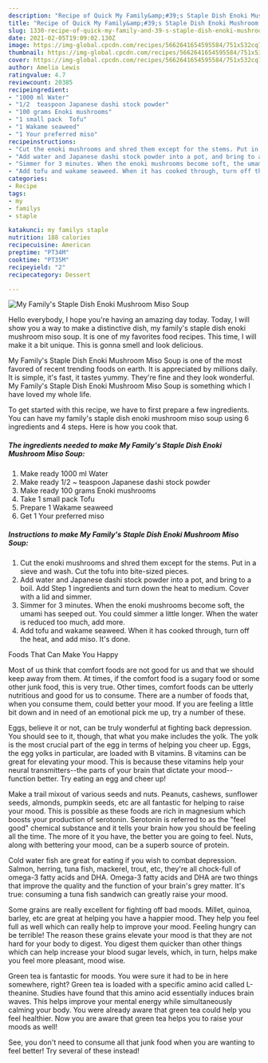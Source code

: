 ```yaml
---
description: "Recipe of Quick My Family&amp;#39;s Staple Dish Enoki Mushroom Miso Soup"
title: "Recipe of Quick My Family&amp;#39;s Staple Dish Enoki Mushroom Miso Soup"
slug: 1330-recipe-of-quick-my-family-and-39-s-staple-dish-enoki-mushroom-miso-soup
date: 2021-02-05T19:09:02.130Z
image: https://img-global.cpcdn.com/recipes/5662641654595584/751x532cq70/my-familys-staple-dish-enoki-mushroom-miso-soup-recipe-main-photo.jpg
thumbnail: https://img-global.cpcdn.com/recipes/5662641654595584/751x532cq70/my-familys-staple-dish-enoki-mushroom-miso-soup-recipe-main-photo.jpg
cover: https://img-global.cpcdn.com/recipes/5662641654595584/751x532cq70/my-familys-staple-dish-enoki-mushroom-miso-soup-recipe-main-photo.jpg
author: Amelia Lewis
ratingvalue: 4.7
reviewcount: 20385
recipeingredient:
- "1000 ml Water"
- "1/2  teaspoon Japanese dashi stock powder"
- "100 grams Enoki mushrooms"
- "1 small pack  Tofu"
- "1 Wakame seaweed"
- "1 Your preferred miso"
recipeinstructions:
- "Cut the enoki mushrooms and shred them except for the stems. Put in a sieve and wash. Cut the tofu into bite-sized pieces."
- "Add water and Japanese dashi stock powder into a pot, and bring to a boil. Add Step 1 ingredients and turn down the heat to medium. Cover with a lid and simmer."
- "Simmer for 3 minutes. When the enoki mushrooms become soft, the umami has seeped out. You could simmer a little longer. When the water is reduced too much, add more."
- "Add tofu and wakame seaweed. When it has cooked through, turn off the heat, and add miso. It&#39;s done."
categories:
- Recipe
tags:
- my
- familys
- staple

katakunci: my familys staple 
nutrition: 188 calories
recipecuisine: American
preptime: "PT34M"
cooktime: "PT35M"
recipeyield: "2"
recipecategory: Dessert

---
```



![My Family&#39;s Staple Dish Enoki Mushroom Miso Soup](https://img-global.cpcdn.com/recipes/5662641654595584/751x532cq70/my-familys-staple-dish-enoki-mushroom-miso-soup-recipe-main-photo.jpg)

Hello everybody, I hope you're having an amazing day today. Today, I will show you a way to make a distinctive dish, my family&#39;s staple dish enoki mushroom miso soup. It is one of my favorites food recipes. This time, I will make it a bit unique. This is gonna smell and look delicious.



My Family&#39;s Staple Dish Enoki Mushroom Miso Soup is one of the most favored of recent trending foods on earth. It is appreciated by millions daily. It is simple, it's fast, it tastes yummy. They're fine and they look wonderful. My Family&#39;s Staple Dish Enoki Mushroom Miso Soup is something which I have loved my whole life.


To get started with this recipe, we have to first prepare a few ingredients. You can have my family&#39;s staple dish enoki mushroom miso soup using 6 ingredients and 4 steps. Here is how you cook that.

<!--inarticleads1-->

##### The ingredients needed to make My Family&#39;s Staple Dish Enoki Mushroom Miso Soup:

1. Make ready 1000 ml Water
1. Make ready 1/2 ~ teaspoon Japanese dashi stock powder
1. Make ready 100 grams Enoki mushrooms
1. Take 1 small pack  Tofu
1. Prepare 1 Wakame seaweed
1. Get 1 Your preferred miso




<!--inarticleads2-->

##### Instructions to make My Family&#39;s Staple Dish Enoki Mushroom Miso Soup:

1. Cut the enoki mushrooms and shred them except for the stems. Put in a sieve and wash. Cut the tofu into bite-sized pieces.
1. Add water and Japanese dashi stock powder into a pot, and bring to a boil. Add Step 1 ingredients and turn down the heat to medium. Cover with a lid and simmer.
1. Simmer for 3 minutes. When the enoki mushrooms become soft, the umami has seeped out. You could simmer a little longer. When the water is reduced too much, add more.
1. Add tofu and wakame seaweed. When it has cooked through, turn off the heat, and add miso. It&#39;s done.




Foods That Can Make You Happy


Most of us think that comfort foods are not good for us and that we should keep away from them. At times, if the comfort food is a sugary food or some other junk food, this is very true. Other times, comfort foods can be utterly nutritious and good for us to consume. There are a number of foods that, when you consume them, could better your mood. If you are feeling a little bit down and in need of an emotional pick me up, try a number of these.

Eggs, believe it or not, can be truly wonderful at fighting back depression. You should see to it, though, that what you make includes the yolk. The yolk is the most crucial part of the egg in terms of helping you cheer up. Eggs, the egg yolks in particular, are loaded with B vitamins. B vitamins can be great for elevating your mood. This is because these vitamins help your neural transmitters--the parts of your brain that dictate your mood--function better. Try eating an egg and cheer up!

Make a trail mixout of various seeds and nuts. Peanuts, cashews, sunflower seeds, almonds, pumpkin seeds, etc are all fantastic for helping to raise your mood. This is possible as these foods are rich in magnesium which boosts your production of serotonin. Serotonin is referred to as the "feel good" chemical substance and it tells your brain how you should be feeling all the time. The more of it you have, the better you are going to feel. Nuts, along with bettering your mood, can be a superb source of protein.

Cold water fish are great for eating if you wish to combat depression. Salmon, herring, tuna fish, mackerel, trout, etc, they're all chock-full of omega-3 fatty acids and DHA. Omega-3 fatty acids and DHA are two things that improve the quality and the function of your brain's grey matter. It's true: consuming a tuna fish sandwich can greatly raise your mood. 

Some grains are really excellent for fighting off bad moods. Millet, quinoa, barley, etc are great at helping you have a happier mood. They help you feel full as well which can really help to improve your mood. Feeling hungry can be terrible! The reason these grains elevate your mood is that they are not hard for your body to digest. You digest them quicker than other things which can help increase your blood sugar levels, which, in turn, helps make you feel more pleasant, mood wise.

Green tea is fantastic for moods. You were sure it had to be in here somewhere, right? Green tea is loaded with a specific amino acid called L-theanine. Studies have found that this amino acid essentially induces brain waves. This helps improve your mental energy while simultaneously calming your body. You were already aware that green tea could help you feel healthier. Now you are aware that green tea helps you to raise your moods as well!

See, you don't need to consume all that junk food when you are wanting to feel better! Try several of these instead!

